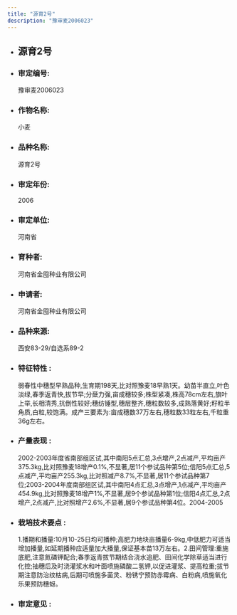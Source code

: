 ```yaml
---
title: "源育2号"
description: "豫审麦2006023"
---
```

* ## 源育2号
* ###  审定编号:  
   豫审麦2006023

*  ### 作物名称:  
   小麦

*   ###  品种名称: 
    源育2号

*   ### 审定年份: 
    2006

*   ### 审定单位:  
    河南省

*   ### 育种者:  
    河南省金囤种业有限公司

*   ### 申请者:  
    河南省金囤种业有限公司

*   ### 品种来源:  
    西安83-29/自选系89-2

*   ### 特征特性 : 
    弱春性中穗型早熟品种,生育期198天,比对照豫麦18早熟1天。幼苗半直立,叶色淡绿,春季返青快,拔节早;分蘖力强,亩成穗较多;株型紧凑,株高78cm左右,旗叶上举,长相清秀,抗倒性较好;穗纺锤型,穗层整齐,穗粒数较多,成熟落黄好;籽粒半角质,白粒,较饱满。成产三要素为:亩成穗数37万左右,穗粒数33粒左右,千粒重36g左右。

*   ### 产量表现 : 
    2002-2003年度省南部组区试,其中南阳5点汇总,3点增产,2点减产,平均亩产375.3kg,比对照豫麦18增产0.1%,不显著,居11个参试品种第5位;信阳5点汇总,5点减产,平均亩产255.3kg,比对照减产8.7%,不显著,居11个参试品种第7位;2003-2004年度南部组区试,其中南阳4点汇总,3点增产,1点减产,平均亩产454.9kg,比对照豫麦18增产1%,不显著,居9个参试品种第1位;信阳4点汇总,2点增产,2点减产,比对照增产2.6%,不显著,居9个参试品种第4位。2004-2005

*   ### 栽培技术要点 : 
    1.播期和播量:10月10-25日均可播种;高肥力地块亩播量6-9kg,中低肥力可适当增加播量,如延期播种应适量加大播量,保证基本苗13万左右。2.田间管理:重施底肥,注意氮磷钾配合;春季返青拔节期结合浇水追肥、田间化学除草适当进行化控;抽穗后及时浇灌浆水和叶面喷施磷酸二氢钾,以促进灌浆、提高粒重;拔节期注意防治纹枯病,后期可喷施多菌灵、粉锈宁预防赤霉病、白粉病,喷施氧化乐果预防穗蚜。

*   ### 审定意见 : 
    

